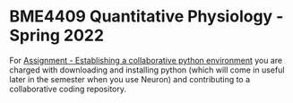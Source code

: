# BME4409 Quantitative Physiology - Spring 2022

For <u>Assignment - Establishing a collaborative python environment</u> you are charged with downloading and installing python (which will come in useful later in the semester when you use Neuron) and contributing to a collaborative coding repository. 
